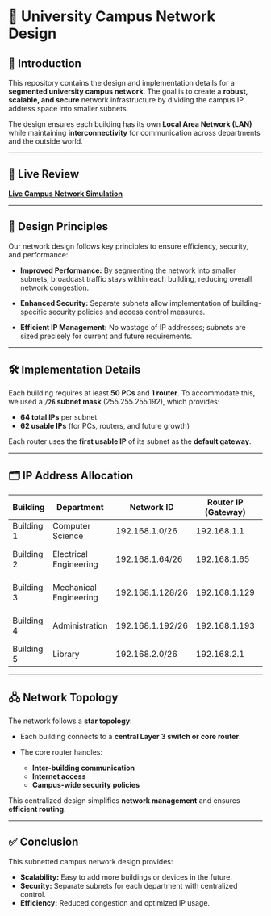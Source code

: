 # 🏢 **University Campus Network Design**

## 📖 Introduction

This repository contains the design and implementation details for a **segmented university campus network**. The goal is to create a **robust, scalable, and secure** network infrastructure by dividing the campus IP address space into smaller subnets.

The design ensures each building has its own **Local Area Network (LAN)** while maintaining **interconnectivity** for communication across departments and the outside world.

---
## 🔗 Live Review

[**Live Campus Network Simulation**](https://hashimthepassionate.github.io/Campus-Network-Design-Subnetting-For-Five-Buildings/network.html)


---

## 🎯 Design Principles

Our network design follows key principles to ensure efficiency, security, and performance:

* **Improved Performance:**
  By segmenting the network into smaller subnets, broadcast traffic stays within each building, reducing overall network congestion.

* **Enhanced Security:**
  Separate subnets allow implementation of building-specific security policies and access control measures.

* **Efficient IP Management:**
  No wastage of IP addresses; subnets are sized precisely for current and future requirements.

---

## 🛠️ Implementation Details

Each building requires at least **50 PCs** and **1 router**. To accommodate this, we used a **`/26` subnet mask** (255.255.255.192), which provides:

* **64 total IPs** per subnet
* **62 usable IPs** (for PCs, routers, and future growth)

Each router uses the **first usable IP** of its subnet as the **default gateway**.

---

## 🗂️ IP Address Allocation

| Building   | Department             | Network ID       | Router IP (Gateway) | Usable IP Range               | Broadcast Address |
| ---------- | ---------------------- | ---------------- | ------------------- | ----------------------------- | ----------------- |
| Building 1 | Computer Science       | 192.168.1.0/26   | 192.168.1.1         | 192.168.1.1 – 192.168.1.62    | 192.168.1.63      |
| Building 2 | Electrical Engineering | 192.168.1.64/26  | 192.168.1.65        | 192.168.1.65 – 192.168.1.126  | 192.168.1.127     |
| Building 3 | Mechanical Engineering | 192.168.1.128/26 | 192.168.1.129       | 192.168.1.129 – 192.168.1.190 | 192.168.1.191     |
| Building 4 | Administration         | 192.168.1.192/26 | 192.168.1.193       | 192.168.1.193 – 192.168.1.254 | 192.168.1.255     |
| Building 5 | Library                | 192.168.2.0/26   | 192.168.2.1         | 192.168.2.1 – 192.168.2.62    | 192.168.2.63      |

---

## 🖧 Network Topology

The network follows a **star topology**:

* Each building connects to a **central Layer 3 switch or core router**.
* The core router handles:

  * **Inter-building communication**
  * **Internet access**
  * **Campus-wide security policies**

This centralized design simplifies **network management** and ensures **efficient routing**.

---


## ✅ Conclusion

This subnetted campus network design provides:

* **Scalability:** Easy to add more buildings or devices in the future.
* **Security:** Separate subnets for each department with centralized control.
* **Efficiency:** Reduced congestion and optimized IP usage.

